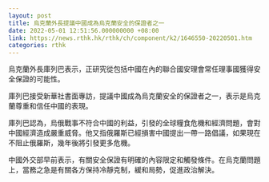 ```yaml
---
layout: post
title: 烏克蘭外長提議中國成為烏克蘭安全的保證者之一
date: 2022-05-01 12:51:56.000000000 +08:00
link: https://news.rthk.hk/rthk/ch/component/k2/1646550-20220501.htm
categories: rthk
---
```


烏克蘭外長庫列巴表示，正研究從包括中國在內的聯合國安理會常任理事國獲得安全保證的可能性。

庫列巴接受新華社書面專訪，提議中國成為烏克蘭安全的保證者之一，表示是烏克蘭尊重和信任中國的表現。

庫列巴認為，烏俄戰事不符合中國的利益，引發的全球糧食危機和經濟問題，會對中國經濟造成嚴重威脅。他又指俄羅斯已經損害中國提出一帶一路倡議，如果現在不阻止俄羅斯，幾年後將引發更多危機。

中國外交部早前表示，有關安全保證有明確的內容限定和觸發條件。在烏克蘭問題上，當務之急是有關各方保持冷靜克制，緩和局勢，促進政治解決。

